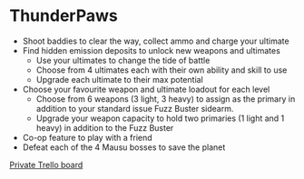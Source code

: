# ThunderPaws

* Shoot baddies to clear the way, collect ammo and charge your ultimate
* Find hidden emission deposits to unlock new weapons and ultimates
  * Use your ultimates to change the tide of battle
  * Choose from 4 ultimates each with their own ability and skill to use
  * Upgrade each ultimate to their max potential 
* Choose your favourite weapon and ultimate loadout for each level
  * Choose from 6 weapons (3 light, 3 heavy) to assign as the primary in addition to your standard issue Fuzz Buster sidearm.
  * Upgrade your weapon capacity to hold two primaries (1 light and 1 heavy) in addition to the Fuzz Buster
* Co-op feature to play with a friend
* Defeat each of the 4 Mausu bosses to save the planet


[Private Trello board](https://trello.com/b/43o3Avd9/thunder-paws-devlopment)
